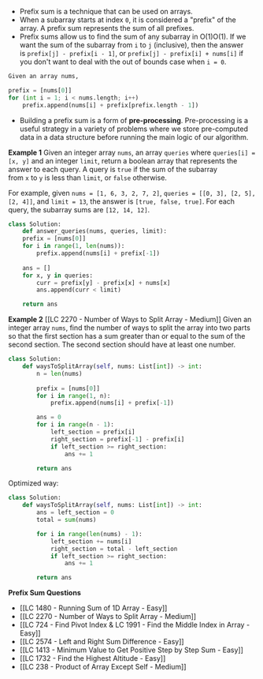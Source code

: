 - Prefix sum is a technique that can be used on arrays. 
- When a subarray starts at index `0`, it is considered a "prefix" of the array. A prefix sum represents the sum of all prefixes.
- Prefix sums allow us to find the sum of any subarray in O(1)O(1). If we want the sum of the subarray from `i` to `j` (inclusive), then the answer is `prefix[j] - prefix[i - 1]`, or `prefix[j] - prefix[i] + nums[i]` if you don't want to deal with the out of bounds case when `i = 0`.
```python
Given an array nums,

prefix = [nums[0]]
for (int i = 1; i < nums.length; i++)
    prefix.append(nums[i] + prefix[prefix.length - 1])
```

- Building a prefix sum is a form of **pre-processing**. Pre-processing is a useful strategy in a variety of problems where we store pre-computed data in a data structure before running the main logic of our algorithm.

**Example 1**
Given an integer array `nums`, an array `queries` where `queries[i] = [x, y]` and an integer `limit`, return a boolean array that represents the answer to each query. A query is `true` if the sum of the subarray from `x` to `y` is less than `limit`, or `false` otherwise.

For example, given `nums = [1, 6, 3, 2, 7, 2]`, `queries = [[0, 3], [2, 5], [2, 4]]`, and `limit = 13`, the answer is `[true, false, true]`. For each query, the subarray sums are `[12, 14, 12]`.

```python
class Solution:
	def answer_queries(nums, queries, limit):
    prefix = [nums[0]]
    for i in range(1, len(nums)):
        prefix.append(nums[i] + prefix[-1])
    
    ans = []
    for x, y in queries:
        curr = prefix[y] - prefix[x] + nums[x]
        ans.append(curr < limit)

    return ans
```

**Example 2**
[[LC 2270 - Number of Ways to Split Array - Medium]] 
Given an integer array `nums`, find the number of ways to split the array into two parts so that the first section has a sum greater than or equal to the sum of the second section. The second section should have at least one number.

```python
class Solution: 
	def waysToSplitArray(self, nums: List[int]) -> int:
        n = len(nums)
        
        prefix = [nums[0]]
        for i in range(1, n):
            prefix.append(nums[i] + prefix[-1])

        ans = 0
        for i in range(n - 1):
            left_section = prefix[i]
            right_section = prefix[-1] - prefix[i]
            if left_section >= right_section:
                ans += 1

        return ans
```

Optimized way: 

```python
class Solution:
    def waysToSplitArray(self, nums: List[int]) -> int:
        ans = left_section = 0
        total = sum(nums)

        for i in range(len(nums) - 1):
            left_section += nums[i]
            right_section = total - left_section
            if left_section >= right_section:
                ans += 1

        return ans
```

**Prefix Sum Questions**
- [[LC 1480 - Running Sum of 1D Array - Easy]]
- [[LC 2270 - Number of Ways to Split Array - Medium]]
- [[LC 724 - Find Pivot Index & LC 1991 - Find the Middle Index in Array - Easy]]
- [[LC 2574 - Left and Right Sum Difference - Easy]]
- [[LC 1413 - Minimum Value to Get Positive Step by Step Sum - Easy]]
- [[LC 1732 - Find the Highest Altitude - Easy]]
- [[LC 238 - Product of Array Except Self - Medium]]